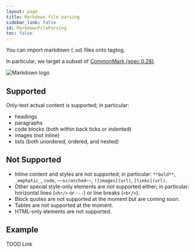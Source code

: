 ```yaml
---
layout: page
title: Markdown file parsing
sidebar_link: false
id: MarkdownFileParsing
toc: false
---
```


You can import markdown (`.md`) files onto tagtog.

In particular, we target a subset of [CommonMark (spec 0.28)](https://spec.commonmark.org/0.28/).

![Markdown logo](https://commonmark.org/help/images/favicon.png)


## Supported

Only-text actual content is supported; in particular:

* headings
* paragraphs
* code blocks (both within back ticks or indented)
* images (not inline)
* lists (both unordered, ordered, and nested)


## Not Supported

* Inline content and styles are not supported; in particular: `**bold**`, `_emphatic_`, `code`, `~~scratched~~`, `![images](url)`, `[links](url)`.
* Other special style-only elements are not supported either; in particular: horizontal lines (`<hr/>` or `---`) or line breaks (`<br/>`).
* Block quotes are not supported at the moment but are coming soon.
* Tables are not supported at the moment.
* HTML-only elements are not supported.


## Example

TOOD Link

